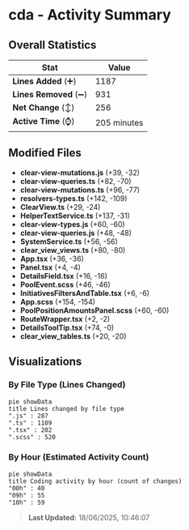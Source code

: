 # cda - Activity Summary 

## Overall Statistics

| Stat                   | Value                                                             |
| ---------------------- | ----------------------------------------------------------------- |
| **Lines Added** (➕)   | 1187                                          |
| **Lines Removed** (➖) | 931                                        |
| **Net Change** (↕)    | 256                |
| **Active Time** (⌚)   | 205 minutes |


## Modified Files
- **clear-view-mutations.js** (+39, -32)
- **clear-view-queries.ts** (+82, -70)
- **clear-view-mutations.ts** (+96, -77)
- **resolvers-types.ts** (+142, -109)
- **ClearView.ts** (+29, -24)
- **HelperTextService.ts** (+137, -31)
- **clear-view-types.js** (+60, -60)
- **clear-view-queries.js** (+48, -48)
- **SystemService.ts** (+56, -56)
- **clear_view_views.ts** (+80, -80)
- **App.tsx** (+36, -36)
- **Panel.tsx** (+4, -4)
- **DetailsField.tsx** (+16, -16)
- **PoolEvent.scss** (+46, -46)
- **InitiativesFiltersAndTable.tsx** (+6, -6)
- **App.scss** (+154, -154)
- **PoolPositionAmountsPanel.scss** (+60, -60)
- **RouteWrapper.tsx** (+2, -2)
- **DetailsToolTip.tsx** (+74, -0)
- **clear_view_tables.ts** (+20, -20)

## Visualizations

### By File Type (Lines Changed)

```mermaid
pie showData
title Lines changed by file type
".js" : 287
".ts" : 1109
".tsx" : 202
".scss" : 520
```

### By Hour (Estimated Activity Count)

```mermaid
pie showData
title Coding activity by hour (count of changes)
"00h" : 40
"09h" : 55
"10h" : 59
```


> **Last Updated:** 18/06/2025, 10:46:07